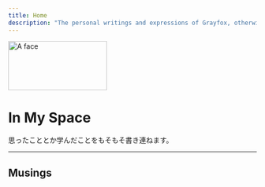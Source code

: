 ```yaml
---
title: Home
description: "The personal writings and expressions of Grayfox, otherwise known as you too and everyone else. It is a loving and silly place."
---
```

<img
  id="myface"
  src="/images/myface.png"
  alt="A face"
  width="200"
  height="100">

# In My Space
思ったこととか学んだことをもそもそ書き連ねます。

---

## Musings